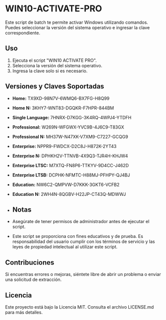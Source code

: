 # WIN10-ACTIVATE-PRO
Este script de batch te permite activar Windows utilizando comandos. Puedes seleccionar la versión del sistema operativo e ingresar la clave correspondiente.

## Uso

1. Ejecuta el script "WIN10 ACTIVATE PRO".
2. Selecciona la versión del sistema operativo.
3. Ingresa la clave solo si es necesario.

## Versiones y Claves Soportadas

- **Home:** TX9XD-98N7V-6WMQ6-BX7FG-H8Q99
- **Home N:** 3KHY7-WNT83-DGQKR-F7HPR-844BM
- **Single Language:** 7HNRX-D7KGG-3K4RQ-4WPJ4-YTDFH
- **Professional:** W269N-WFGWX-YVC9B-4J6C9-T83GX
- **Professional N:** MH37W-N47XK-V7XM9-C7227-GCQG9
- **Enterprise:** NPPR9-FWDCX-D2C8J-H872K-2YT43
- **Enterprise N:** DPHKH2V-TTNVB-4X9Q3-TJR4H-KHJW4
- **Enterprise LTSC:** M7XTQ-FN8P6-TTKYV-9D4CC-J462D
- **Enterprise LTSB:** DCPHK-NFMTC-H88MJ-PFHPY-QJ4BJ
- **Education:** NW6C2-QMPVW-D7KKK-3GKT6-VCFB2
- **Education N:** 2WH4N-8QGBV-H22JP-CT43Q-MDWWJ

- ## Notas

- Asegúrate de tener permisos de administrador antes de ejecutar el script.
- Este script se proporciona con fines educativos y de prueba. Es responsabilidad del usuario cumplir con los términos de servicio y las leyes de propiedad intelectual al utilizar este script.

## Contribuciones

Si encuentras errores o mejoras, siéntete libre de abrir un problema o enviar una solicitud de extracción.

## Licencia

Este proyecto está bajo la Licencia MIT. Consulta el archivo LICENSE.md para más detalles.
